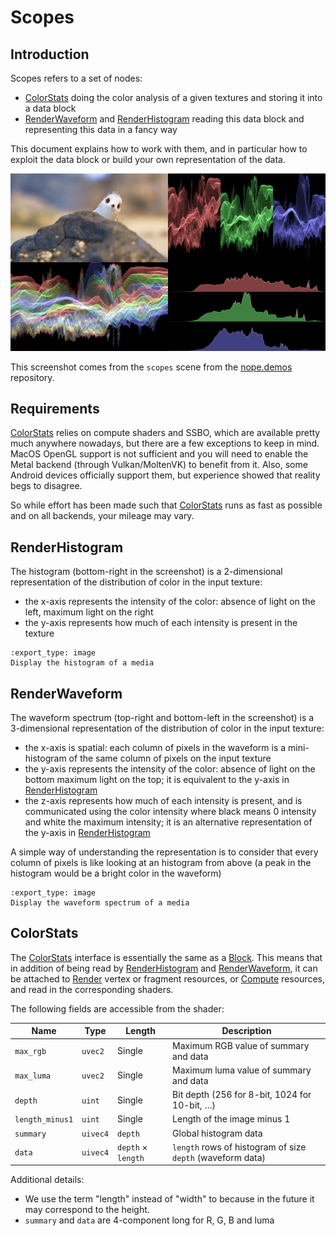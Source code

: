 # Scopes

## Introduction

Scopes refers to a set of nodes:
- [ColorStats] doing the color analysis of a given textures and storing it into
  a data block
- [RenderWaveform] and [RenderHistogram] reading this data block and
  representing this data in a fancy way

This document explains how to work with them, and in particular how to exploit
the data block or build your own representation of the data.

![Scopes](img/scopes.jpg)

This screenshot comes from the `scopes` scene from the [nope.demos] repository.


## Requirements

[ColorStats] relies on compute shaders and SSBO, which are available pretty
much anywhere nowadays, but there are a few exceptions to keep in mind. MacOS
OpenGL support is not sufficient and you will need to enable the Metal backend
(through Vulkan/MoltenVK) to benefit from it. Also, some Android devices
officially support them, but experience showed that reality begs to disagree.

So while effort has been made such that [ColorStats] runs as fast as possible
and on all backends, your mileage may vary.


## RenderHistogram

The histogram (bottom-right in the screenshot) is a 2-dimensional
representation of the distribution of color in the input texture:
- the x-axis represents the intensity of the color: absence of light on the
  left, maximum light on the right
- the y-axis represents how much of each intensity is present in the texture

```{nope} scopes.histogram
:export_type: image
Display the histogram of a media
```


## RenderWaveform

The waveform spectrum (top-right and bottom-left in the screenshot) is a
3-dimensional representation of the distribution of color in the input texture:
- the x-axis is spatial: each column of pixels in the waveform is a
  mini-histogram of the same column of pixels on the input texture
- the y-axis represents the intensity of the color: absence of light on the
  bottom maximum light on the top; it is equivalent to the y-axis in
  [RenderHistogram]
- the z-axis represents how much of each intensity is present, and is
  communicated using the color intensity where black means 0 intensity and
  white the maximum intensity; it is an alternative representation of the
  y-axis in [RenderHistogram]

A simple way of understanding the representation is to consider that every
column of pixels is like looking at an histogram from above (a peak in the
histogram would be a bright color in the waveform)

```{nope} scopes.waveform
:export_type: image
Display the waveform spectrum of a media
```


## ColorStats

The [ColorStats] interface is essentially the same as a [Block]. This means
that in addition of being read by [RenderHistogram] and [RenderWaveform], it
can be attached to [Render] vertex or fragment resources, or [Compute]
resources, and read in the corresponding shaders.

The following fields are accessible from the shader:

| Name            | Type     | Length             | Description                                                |
|-----------------|----------|--------------------|------------------------------------------------------------|
| `max_rgb`       | `uvec2`  | Single             | Maximum RGB value of summary and data                      |
| `max_luma`      | `uvec2`  | Single             | Maximum luma value of summary and data                     |
| `depth`         | `uint`   | Single             | Bit depth (256 for 8-bit, 1024 for 10-bit, …)              |
| `length_minus1` | `uint`   | Single             | Length of the image minus 1                                |
| `summary`       | `uivec4` | `depth`            | Global histogram data                                      |
| `data`          | `uivec4` | `depth` × `length` | `length` rows of histogram of size `depth` (waveform data) |

Additional details:

- We use the term "length" instead of "width" to because in the future it may
  correspond to the height.
- `summary` and `data` are 4-component long for R, G, B and luma


[ColorStats]: /usr/ref/libnopegl.md#colorstats
[RenderWaveform]: /usr/ref/libnopegl.md#renderwaveform
[RenderHistogram]: /usr/ref/libnopegl.md#renderhistogram
[Block]: /usr/ref/libnopegl.md#block
[Render]: /usr/ref/libnopegl.md#render
[Compute]: /usr/ref/libnopegl.md#compute
[nope.demos]: https://github.com/NopeFoundry/nope.demos
